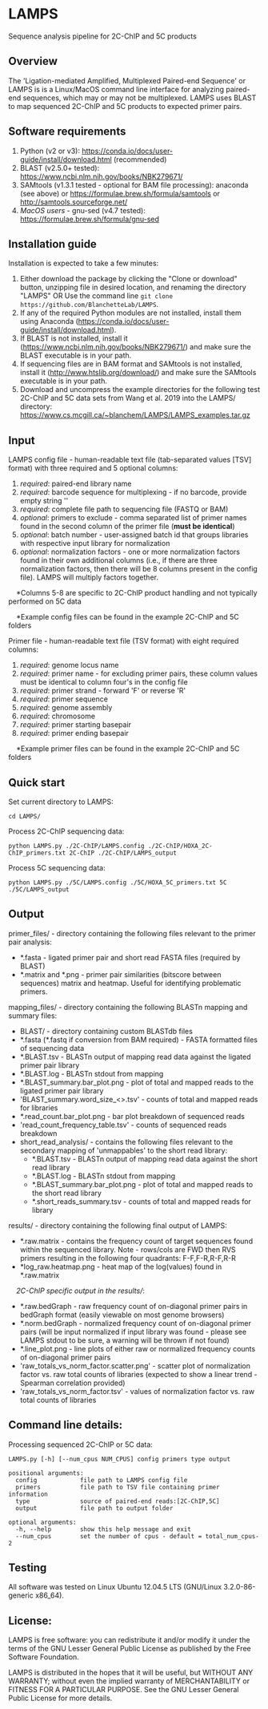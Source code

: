 # LAMPS
Sequence analysis pipeline for 2C-ChIP and 5C products

## Overview
The 'Ligation-mediated Amplified, Multiplexed Paired-end Sequence' or LAMPS is is a Linux/MacOS command line interface for analyzing paired-end sequences, which may or may not be multiplexed. LAMPS uses BLAST to map sequenced 2C-ChIP and 5C products to expected primer pairs.

## Software requirements
1) Python (v2 or v3): https://conda.io/docs/user-guide/install/download.html (recommended)
2) BLAST (v2.5.0+ tested): https://www.ncbi.nlm.nih.gov/books/NBK279671/
3) SAMtools (v1.3.1 tested - optional for BAM file processing): anaconda (see above) or https://formulae.brew.sh/formula/samtools or http://samtools.sourceforge.net/
4) *MacOS users* - gnu-sed (v4.7 tested): https://formulae.brew.sh/formula/gnu-sed

## Installation guide
Installation is expected to take a few minutes:
1) Either download the package by clicking the "Clone or download" button, unzipping file in desired location, and renaming the directory "LAMPS"   OR   Use the command line ``` git clone https://github.com/BlanchetteLab/LAMPS ```.
2) If any of the required Python modules are not installed, install them using Anaconda (https://conda.io/docs/user-guide/install/download.html).
3) If BLAST is not installed, install it (https://www.ncbi.nlm.nih.gov/books/NBK279671/) and make sure the BLAST executable is in your path.
5) If sequencing files are in BAM format and SAMtools is not installed, install it (http://www.htslib.org/download/) and make sure the SAMtools executable is in your path.
6) Download and uncompress the example directories for the following test 2C-ChIP and 5C data sets from Wang et al. 2019 into the LAMPS/ directory: https://www.cs.mcgill.ca/~blanchem/LAMPS/LAMPS_examples.tar.gz

## Input
LAMPS config file - human-readable text file (tab-separated values [TSV] format) with three required and 5 optional columns:
1) *required*: paired-end library name
2) *required*: barcode sequence for multiplexing - if no barcode, provide empty string ''
3) *required*: complete file path to sequencing file (FASTQ or BAM)
4) *optional*: primers to exclude - comma separated list of primer names found in the second column of the primer file (**must be identical**)
5) *optional*: batch number - user-assigned batch id that groups libraries with respective input library for normalization
6) *optional*: normalization factors - one or more normalization factors found in their own additional columns (i.e., if there are three normalization factors, then there will be 8 columns present in the config file). LAMPS will multiply factors together.

&nbsp;&nbsp;&nbsp;&nbsp;*Columns 5-8 are specific to 2C-ChIP product handling and not typically performed on 5C data

&nbsp;&nbsp;&nbsp;&nbsp;*Example config files can be found in the example 2C-ChIP and 5C folders

Primer file - human-readable text file (TSV format) with eight required columns:
1) *required*: genome locus name
2) *required*: primer name - for excluding primer pairs, these column values must be identical to column four's in the config file
3) *required*: primer strand - forward 'F' or reverse 'R'
4) *required*: primer sequence
5) *required*: genome assembly
6) *required*: chromosome
7) *required*: primer starting basepair
8) *required*: primer ending basepair

&nbsp;&nbsp;&nbsp;&nbsp;*Example primer files can be found in the example 2C-ChIP and 5C folders

## Quick start

Set current directory to LAMPS:

```cd LAMPS/```

Process 2C-ChIP sequencing data:

```python LAMPS.py ./2C-ChIP/LAMPS.config ./2C-ChIP/HOXA_2C-ChIP_primers.txt 2C-ChIP ./2C-ChIP/LAMPS_output```

Process 5C sequencing data:

```python LAMPS.py ./5C/LAMPS.config ./5C/HOXA_5C_primers.txt 5C ./5C/LAMPS_output```

## Output
primer_files/ - directory containing the following files relevant to the primer pair analysis:
* *.fasta - ligated primer pair and short read FASTA files (required by BLAST)
* \*.matrix and *.png - primer pair similarities (bitscore between sequences) matrix and heatmap. Useful for identifying problematic primers.

mapping_files/ - directory containing the following BLASTn mapping and summary files:
* BLAST/ - directory containing custom BLASTdb files
* \*.fasta (*.fastq if conversion from BAM required) - FASTA formatted files of sequencing data
* *.BLAST.tsv - BLASTn output of mapping read data against the ligated primer pair library
* *.BLAST.log - BLASTn stdout from mapping
* *.BLAST_summary.bar_plot.png - plot of total and mapped reads to the ligated primer pair library
* 'BLAST_summary.word_size_<>.tsv' - counts of total and mapped reads for libraries
* *.read_count.bar_plot.png -  bar plot breakdown of sequenced reads
* 'read_count_frequency_table.tsv' - counts of sequenced reads breakdown
* short_read_analysis/ - contains the following files relevant to the secondary mapping of 'unmappables' to the short read library:
     * *.BLAST.tsv - BLASTn output of mapping read data against the short read library
     * *.BLAST.log - BLASTn stdout from mapping
     * *.BLAST_summary.bar_plot.png - plot of total and mapped reads to the short read library
     * *.short_reads_summary.tsv - counts of total and mapped reads for library

results/ - directory containing the following final output of LAMPS:
* *.raw.matrix - contains the frequency count of target sequences found within the sequenced library. Note - rows/cols are FWD then RVS primers resulting in the following four quadrants: F-F,F-R,R-F,R-R
* *log_raw.heatmap.png - heat map of the log(values) found in *.raw.matrix

&nbsp;&nbsp;&nbsp;&nbsp;*2C-ChIP specific output in the results/*:
* *.raw.bedGraph - raw frequency count of on-diagonal primer pairs in bedGraph format (easily viewable on most genome browsers)
* *.norm.bedGraph - normalized frequency count of on-diagonal primer pairs (will be input normalized if input library was found - please see LAMPS stdout to be sure, a warning will be thrown if not found)
* *.line_plot.png - line plots of either raw or normalized frequency counts of on-diagonal primer pairs
* 'raw_totals_vs_norm_factor.scatter.png' - scatter plot of normalization factor vs. raw total counts of libraries (expected to show a linear trend - Spearman correlation provided)
* 'raw_totals_vs_norm_factor.tsv' - values of normalization factor vs. raw total counts of libraries

## Command line details:
Processing sequenced 2C-ChIP or 5C data:
```
LAMPS.py [-h] [--num_cpus NUM_CPUS] config primers type output

positional arguments:
  config			file path to LAMPS config file
  primers			file path to TSV file containing primer information
  type				source of paired-end reads:[2C-ChIP,5C]
  output			file path to output folder	

optional arguments:
  -h, --help		show this help message and exit
  --num_cpus		set the number of cpus - default = total_num_cpus-2
```

## Testing
All software was tested on Linux Ubuntu 12.04.5 LTS (GNU/Linux 3.2.0-86-generic x86_64).

## License:
LAMPS is free software: you can redistribute it and/or modify it under the terms of the GNU Lesser General Public License as published by the Free Software Foundation.

LAMPS is distributed in the hopes that it will be useful, but WITHOUT ANY WARRANTY; without even the implied warranty of MERCHANTABILITY or FITNESS FOR A PARTICULAR PURPOSE. See the GNU Lesser General Public License for more details.
